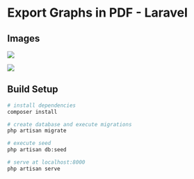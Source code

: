 # Export Graphs in PDF - Laravel

## Images

<p><img src="https://image.prntscr.com/image/pKe09QSIRamumII3mIQlNA.png"></p>
<p><img src="https://image.prntscr.com/image/uqJD48W1SBibRz_2u9rAiA.png"></p>

## Build Setup

``` bash
# install dependencies
composer install

# create database and execute migrations
php artisan migrate

# execute seed
php artisan db:seed

# serve at localhost:8000
php artisan serve